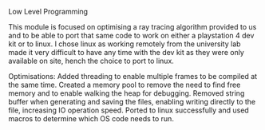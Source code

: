 Low Level Programming


This module is focused on optimising a ray tracing algorithm provided to us and to be able to port that same code to work on either a playstation 4 dev kit or to linux.
I chose linux as working remotely from the university lab made it very difficult to have any time with the dev kit as they were only available on site, hench the choice to port to linux.

Optimisations:
Added threading to enable multiple frames to be compiled at the same time.
Created a memory pool to remove the need to find free memory and to enable walking the heap for debugging.
Removed string buffer when generating and saving the files, enabling writing directly to the file, increasing IO operation speed.
Ported to linux successfully and used macros to determine which OS code needs to run.